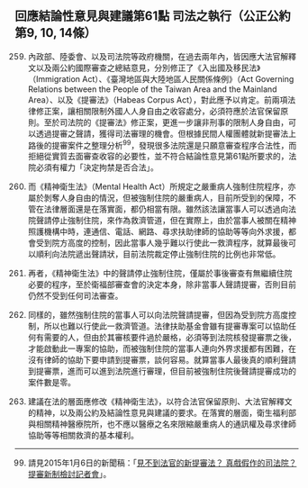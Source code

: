 ## 回應結論性意見與建議第61點 司法之執行（公正公約第9, 10, 14條）

<ol start="259">
  <li><p>內政部、陸委會、以及司法院等政府機關，在過去兩年內，皆因應大法官解釋文以及兩公約國際審查之總結意見，分別修正了《入出國及移民法》（Immigration Act）、《臺灣地區與大陸地區人民關係條例》（Act Governing Relations between the People of the Taiwan Area and the Mainland Area）、以及《提審法》（Habeas Corpus Act），對此應予以肯定。前兩項法律修正案，讓相關限制外國人人身自由之收容處分，必須符應於法官保留原則。至於司法院的《提審法》修正案，更進一步讓非刑事的限制人身自由，可以透過提審之聲請，獲得司法審理的機會。但根據民間人權團體就新提審法上路後的提審案件之整理分析<sup>99</sup>，發現很多法院還是只願意審查程序合法性，而拒絕從實質去面審查收容的必要性，並不符合結論性意見第61點所要求的，法院必須有權力「決定拘禁是否合法」。</p></li>

  <li><p>而《精神衛生法》（Mental Health Act）所規定之嚴重病人強制住院程序，亦屬於剝奪人身自由的情況，但被強制住院的嚴重病人，目前所受到的保障，不管在法律層面還是在落實面，都仍相當有限。雖然該法讓當事人可以透過向法院聲請停止強制住院，來作為救濟管道，但在實際上，由於當事人被關在精神照護機構中時，連通信、電話、網路、尋求扶助律師的協助等等向外求援，都會受到院方高度的控制，因此當事人幾乎難以行使此一救濟程序，就算最後可以順利向法院遞出聲請狀，目前法院裁定停止強制住院的比例也非常低。</p></li>

  <li><p>再者，《精神衛生法》中的聲請停止強制住院，僅屬於事後審查有無繼續住院必要的程序，至於衛福部審查會的決定本身，除非當事人聲請提審，否則目前仍然不受到任何司法審查。</p></li>

  <li><p>同樣的，雖然強制住院的當事人可以向法院聲請提審，但因為受到院方高度控制，所以也難以行使此一救濟管道。法律扶助基金會雖有提審專案可以協助任何有需要的人，但由於其審核要件過於嚴格，必須等到法院核發提審票之後，才能啟動此一專案的協助，而被強制住院的當事人連向外界求援都有困難，在沒有律師的協助下要申請到提審票，談何容易。就算當事人最後真的順利聲請到提審票，進而可以進到法院進行審理，但目前被強制住院後聲請提審成功的案件數是零。</p></li>

  <li><p>建議在法的層面應修改《精神衛生法》，以符合法官保留原則、大法官解釋文的精神，以及兩公約及結論性意見與建議的要求。在落實的層面，衛生福利部與相關精神醫療院所，也不應以醫療之名來限縮嚴重病人的通訊權及尋求律師協助等等相關救濟的基本權利。</p></li>
</ol>

-----

<ol start="99">
  <li>請見2015年1月6日的新聞稿：「<a href="http://ppt.cc/EtgIo" target="_blank">見不到法官的新提審法？ 真戲假作的司法院？提審新制檢討記者會</a>」。</li>
</ol>

